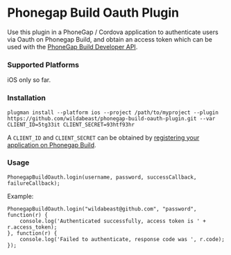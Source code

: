 # Phonegap Build Oauth Plugin

Use this plugin in a PhoneGap / Cordova application to authenticate users via Oauth on Phonegap Build, and obtain an access token which can be used with the [PhoneGap Build Developer API](http://docs.build.phonegap.com/en_US/developer_api_api.md.html). 

### Supported Platforms

iOS only so far.

### Installation

	plugman install --platform ios --project /path/to/myproject --plugin https://github.com/wildabeast/phonegap-build-oauth-plugin.git --var CLIENT_ID=5tg33it CLIENT_SECRET=93htf93hr

A ```CLIENT_ID``` and ```CLIENT_SECRET``` can be obtained by [registering your application on Phonegap Build](http://docs.build.phonegap.com/en_US/developer_api_oauth.md.html).

### Usage

	PhonegapBuildOauth.login(username, password, successCallback, failureCallback);

Example:

	PhonegapBuildOauth.login("wildabeast@github.com", "password", function(r) {
		console.log('Authenticated successfully, access token is ' + r.access_token);
	}, function(r) {
		console.log('Failed to authenticate, response code was ', r.code);
	});